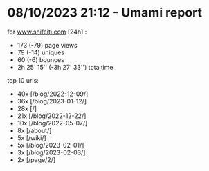 # 08/10/2023 21:12 - Umami report
for www.shifeiti.com [24h] :

 - 173 (-79) page views
 - 79 (-14) uniques
 - 60 (-6) bounces
 - 2h 25' 15'' (-3h 27' 33'') totaltime


top 10 urls:
 - 40x [/blog/2022-12-09/]
 - 36x [/blog/2023-01-12/]
 - 28x [/]
 - 21x [/blog/2022-12-22/]
 - 10x [/blog/2022-05-07/]
 - 8x [/about/]
 - 5x [/wiki/]
 - 5x [/blog/2023-02-01/]
 - 3x [/blog/2023-02-03/]
 - 2x [/page/2/]


